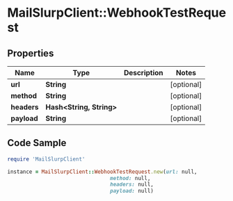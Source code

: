 # MailSlurpClient::WebhookTestRequest

## Properties

Name | Type | Description | Notes
------------ | ------------- | ------------- | -------------
**url** | **String** |  | [optional] 
**method** | **String** |  | [optional] 
**headers** | **Hash&lt;String, String&gt;** |  | [optional] 
**payload** | **String** |  | [optional] 

## Code Sample

```ruby
require 'MailSlurpClient'

instance = MailSlurpClient::WebhookTestRequest.new(url: null,
                                 method: null,
                                 headers: null,
                                 payload: null)
```


